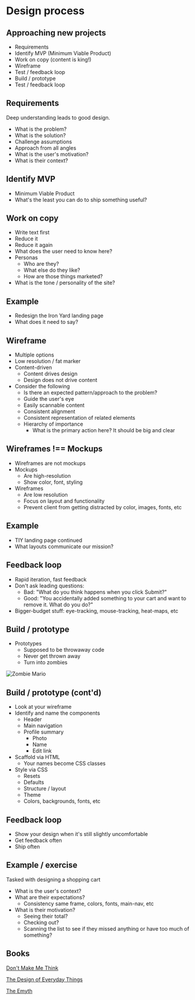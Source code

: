 # Design process

## Approaching new projects

- Requirements
- Identify MVP (Minimum Viable Product)
- Work on copy (content is king!)
- Wireframe
- Test / feedback loop
- Build / prototype
- Test / feedback loop

## Requirements

Deep understanding leads to good design.

- What is the problem?
- What is the solution?
- Challenge assumptions
- Approach from all angles
- What is the user's motivation?
- What is their context?

## Identify MVP

- Minimum Viable Product
- What's the least you can do to ship something useful?

## Work on copy

- Write text first
- Reduce it
- Reduce it again
- What does the user need to know here?
- Personas
  - Who are they?
  - What else do they like?
  - How are those things marketed?
- What is the tone / personality of the site?

## Example

- Redesign the Iron Yard landing page
- What does it need to say?

## Wireframe

- Multiple options
- Low resolution / fat marker
- Content-driven
  - Content drives design
  - Design does not drive content
- Consider the following
  - Is there an expected pattern/approach to the problem?
  - Guide the user's eye
  - Easily scannable content
  - Consistent alignment
  - Consistent representation of related elements
  - Hierarchy of importance
    - What is the primary action here? It should be big and clear

## Wireframes !== Mockups

- Wireframes are not mockups
- Mockups
  - Are high-resolution
  - Show color, font, styling
- Wireframes
  - Are low resolution
  - Focus on layout and functionality
  - Prevent client from getting distracted by color, images, fonts, etc

## Example

- TIY landing page continued
- What layouts communicate our mission?

## Feedback loop

- Rapid iteration, fast feedback
- Don't ask leading questions:
  - Bad: "What do you think happens when you click Submit?"
  - Good: "You accidentally added something to your cart and want to remove it. What do you do?"
- Bigger-budget stuff: eye-tracking, mouse-tracking, heat-maps, etc

## Build / prototype

- Prototypes
  - Supposed to be throwaway code
  - Never get thrown away
  - Turn into zombies

![Zombie Mario](https://bananascoop.files.wordpress.com/2012/07/mario-zombie.jpg)

## Build / prototype (cont'd)

- Look at your wireframe
- Identify and name the components
  - Header
  - Main navigation
  - Profile summary
    - Photo
    - Name
    - Edit link
- Scaffold via HTML
  - Your names become CSS classes
- Style via CSS
  - Resets
  - Defaults
  - Structure / layout
  - Theme
  - Colors, backgrounds, fonts, etc

## Feedback loop

- Show your design when it's still slightly uncomfortable
- Get feedback often
- Ship often

## Example / exercise

Tasked with designing a shopping cart

- What is the user's context?
- What are their expectations?
  - Consistency same frame, colors, fonts, main-nav, etc
- What is their motivation?
  - Seeing their total?
  - Checking out?
  - Scanning the list to see if they missed anything or have too much of something?

## Books

[Don't Make Me Think](http://www.amazon.com/Dont-Make-Think-Revisited-Usability/dp/0321965515/ref=sr_1_1?ie=UTF8&qid=1416519930&sr=8-1&keywords=don%27t+make+me+think)

[The Design of Everyday Things](http://www.amazon.com/Design-Everyday-Things-Revised-Expanded-ebook/dp/B00E257T6C/ref=sr_1_1?ie=UTF8&qid=1416520014&sr=8-1&keywords=the+design+of+everyday+things)

[The Emyth](http://www.amazon.com/The-E-Myth-Revisited-Michael-Gerber-ebook/dp/B000RO9VJK)

